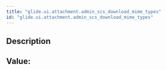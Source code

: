 ```yaml
---
title: "glide.ui.attachment.admin_scs_download_mime_types"
id: "glide.ui.attachment.admin_scs_download_mime_types"
---
```

## Description



## Value: 
```

```